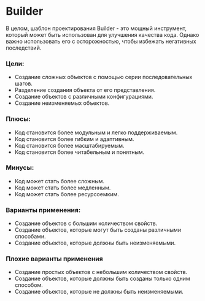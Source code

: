 # Builder

В целом, шаблон проектирования Builder - это мощный инструмент, который может быть использован для улучшения качества кода.
Однако важно использовать его с осторожностью, чтобы избежать негативных последствий.

### Цели:
- Создание сложных объектов с помощью серии последовательных шагов.
- Разделение создания объекта от его представления.
- Создание объектов с различными конфигурациями.
- Создание неизменяемых объектов.

### Плюсы:
- Код становится более модульным и легко поддерживаемым.
- Код становится более гибким и адаптивным.
- Код становится более масштабируемым.
- Код становится более читабельным и понятным.

### Минусы:
- Код может стать более сложным.
- Код может стать более медленным.
- Код может стать более ресурсоемким.

### Варианты применения:
- Создание объектов с большим количеством свойств.
- Создание объектов, которые могут быть созданы различными способами.
- Создание объектов, которые должны быть неизменяемыми.

### Плохие варианты применения
- Создание простых объектов с небольшим количеством свойств.
- Создание объектов, которые должны быть созданы только одним способом.
- Создание объектов, которые не должны быть неизменяемыми.
